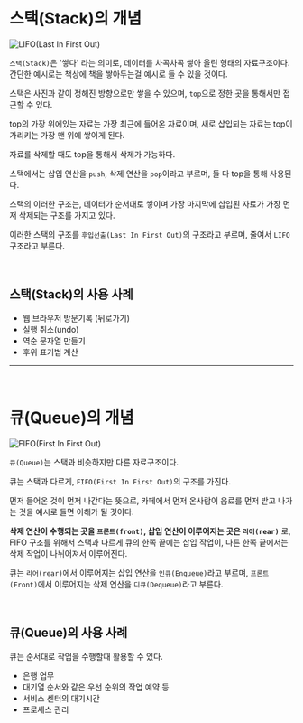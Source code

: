 # 스택(Stack)의 개념

![LIFO(Last In First Out)](https://user-images.githubusercontent.com/59376200/127250787-bc69ec8e-573e-4f9c-91ee-39409598da00.png)


`스택(Stack)`은 '쌓다' 라는 의미로, 데이터를 차곡차곡 쌓아 올린 형태의 자료구조이다.
간단한 예시로는 책상에 책을 쌓아두는걸 예시로 들 수 있을 것이다.

스택은 사진과 같이 정해진 방향으로만 쌓을 수 있으며, `top`으로 정한 곳을 통해서만 접근할 수 있다.

top의 가장 위에있는 자료는 가장 최근에 들어온 자료이며, 새로 삽입되는 자료는 top이 가리키는 가장 맨 위에 쌓이게 된다.

자료를 삭제할 때도 top을 통해서 삭제가 가능하다.

스택에서는 삽입 연산을 `push`, 삭제 연산을 `pop`이라고 부르며, 둘 다 top을 통해 사용된다.

스택의 이러한 구조는, 데이터가 순서대로 쌓이며 가장 마지막에 삽입된 자료가 가장 먼저 삭제되는 구조를 가지고 있다.

이러한 스택의 구조를 `후입선출(Last In First Out)`의 구조라고 부르며, 줄여서 `LIFO` 구조라고 부른다. 


<br>

## 스택(Stack)의 사용 사례
- 웹 브라우저 방문기록 (뒤로가기)
- 실행 취소(undo)
- 역순 문자열 만들기
- 후위 표기법 계산

---

<br>

# 큐(Queue)의 개념
![FIFO(First In First Out)](https://user-images.githubusercontent.com/59376200/127253000-528edd13-59d3-4cd5-a7c9-8529cc9dae34.png)

`큐(Queue)`는 스택과 비슷하지만 다른 자료구조이다.

큐는 스택과 다르게, `FIFO(First In First Out)`의 구조를 가진다.

먼저 들어온 것이 먼저 나간다는 뜻으로, 카페에서 먼저 온사람이 음료를 먼저 받고 나가는 것을 예시로 들면 이해가 될 것이다.

**삭제 연산이 수행되는 곳을 `프론트(front)`, 삽입 연산이 이루어지는 곳은 `리어(rear)`** 로, FIFO 구조를 위해서 스택과 다르게 큐의 한쪽 끝에는 삽입 작업이, 다른 한쪽 끝에서는 삭제 작업이 나뉘어져서 이루어진다.

큐는 `리어(rear)`에서 이루어지는 삽입 연산을 `인큐(Enqueue)`라고 부르며, `프론트(Front)`에서 이루어지는 삭제 연산을 `디큐(Dequeue)`라고 부른다.

<br>

## 큐(Queue)의 사용 사례

큐는 순서대로 작업을 수행할때 활용할 수 있다.
- 은행 업무
- 대기열 순서와 같은 우선 순위의 작업 예약 등
- 서비스 센터의 대기시간
- 프로세스 관리


